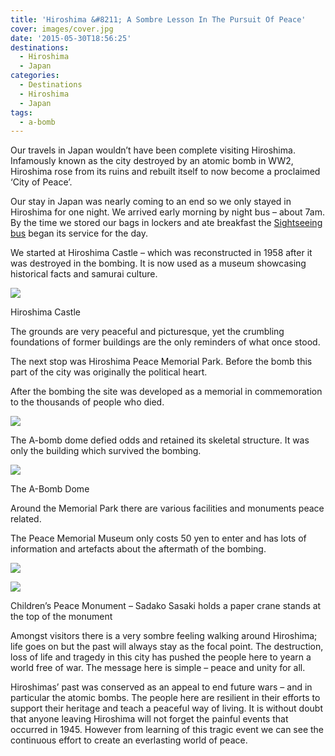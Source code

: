 ```yaml
---
title: 'Hiroshima &#8211; A Sombre Lesson In The Pursuit Of Peace'
cover: images/cover.jpg
date: '2015-05-30T18:56:25'
destinations:
  - Hiroshima
  - Japan
categories:
  - Destinations
  - Hiroshima
  - Japan
tags:
  - a-bomb
---
```

Our travels in Japan wouldn’t have been complete visiting Hiroshima. Infamously known as the city destroyed by an atomic bomb in WW2, Hiroshima rose from its ruins and rebuilt itself to now become a proclaimed ‘City of Peace’.

Our stay in Japan was nearly coming to an end so we only stayed in Hiroshima for one night. We arrived early morning by night bus – about 7am. By the time we stored our bags in lockers and ate breakfast the [Sightseeing bus](https://www.chugoku-jrbus.co.jp/teikan/meipurupu/en/) began its service for the day.

We started at Hiroshima Castle – which was reconstructed in 1958 after it was destroyed in the bombing. It is now used as a museum showcasing historical facts and samurai culture.

![](images/Hiroshimacastle.jpg)

Hiroshima Castle

The grounds are very peaceful and picturesque, yet the crumbling foundations of former buildings are the only reminders of what once stood.

The next stop was Hiroshima Peace Memorial Park. Before the bomb this part of the city was originally the political heart.

After the bombing the site was developed as a memorial in commemoration to the thousands of people who died.

![](images/hiroshimapark.jpg)

The A-bomb dome defied odds and retained its skeletal structure. It was only the building which survived the bombing.

![](images/abombdome-576x1024.jpg)

The A-Bomb Dome

Around the Memorial Park there are various facilities and monuments peace related.

The Peace Memorial Museum only costs 50 yen to enter and has lots of information and artefacts about the aftermath of the bombing.

![](images/memorialpark-1024x591.jpg)

![](images/monumenthiroshima-519x1024.jpg)

Children’s Peace Monument – Sadako Sasaki holds a paper crane stands at the top of the monument

Amongst visitors there is a very sombre feeling walking around Hiroshima; life goes on but the past will always stay as the focal point. The destruction, loss of life and tragedy in this city has pushed the people here to yearn a world free of war. The message here is simple – peace and unity for all.

Hiroshimas’ past was conserved as an appeal to end future wars – and in particular the atomic bombs. The people here are resilient in their efforts to support their heritage and teach a peaceful way of living. It is without doubt that anyone leaving Hiroshima will not forget the painful events that occurred in 1945. However from learning of this tragic event we can see the continuous effort to create an everlasting world of peace.
